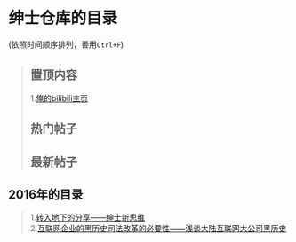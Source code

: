 <h1 id="绅士仓库的目录">绅士仓库的目录</h1>

<p>(依照时间顺序排列，善用<code>Ctrl+F</code>)</p>

<blockquote>
  <h2 id="置顶内容">置顶内容</h2>
  
  <p>1.<a href="http://space.bilibili.com/10819469/#!/index">俺的bilibili主页</a></p>
  
  <h2 id="热门帖子">热门帖子</h2>
  
  <h2 id="最新帖子">最新帖子</h2>
</blockquote>



<h2 id="2016年的目录">2016年的目录</h2>

<blockquote>
  <p>1.<a href="https://github.com/th00/GentleLib/blob/master/New%20mind2016-01-31i.md">转入地下的分享——绅士新思维</a> <br>
  2.<a href="https://github.com/th00/GentleLib/blob/master/Dark%20history2016-01-31ii.md">互联网企业的黑历史司法改革的必要性——浅谈大陆互联网大公司黑历史
</a></p>
</blockquote>
